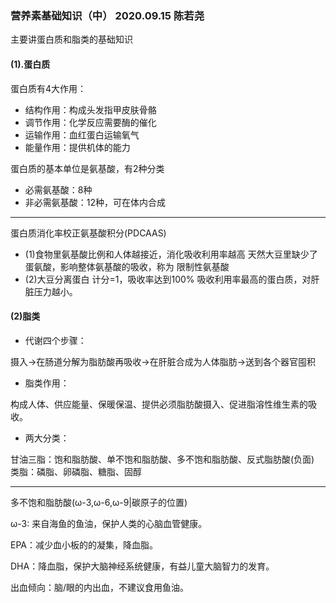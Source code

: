 ### 营养素基础知识（中） 2020.09.15 陈若尧
主要讲蛋白质和脂类的基础知识
#### (1).蛋白质
蛋白质有4大作用：
* 结构作用：构成头发指甲皮肤骨骼
* 调节作用：化学反应需要酶的催化
* 运输作用：血红蛋白运输氧气
* 能量作用：提供机体的能力

蛋白质的基本单位是氨基酸，有2种分类
* 必需氨基酸：8种
* 非必需氨基酸：12种，可在体内合成

***

蛋白质消化率校正氨基酸积分(PDCAAS)
* (1)食物里氨基酸比例和人体越接近，消化吸收利用率越高
天然大豆里缺少了蛋氨酸，影响整体氨基酸的吸收，称为 限制性氨基酸
* (2)大豆分离蛋白 计分=1，吸收率达到100%
吸收利用率最高的蛋白质，对肝脏压力越小。


#### (2)脂类
* 代谢四个步骤：

摄入->在肠道分解为脂肪酸再吸收->在肝脏合成为人体脂肪->送到各个器官囤积

* 脂类作用：

构成人体、供应能量、保暖保温、提供必须脂肪酸摄入、促进脂溶性维生素的吸收。

* 两大分类：

甘油三脂：饱和脂肪酸、单不饱和脂肪酸、多不饱和脂肪酸、反式脂肪酸(负面)
类脂：磷脂、卵磷脂、糖脂、固醇

***

多不饱和脂肪酸(ω-3,ω-6,ω-9|碳原子的位置)

ω-3: 来自海鱼的鱼油，保护人类的心脑血管健康。

EPA：减少血小板的的凝集，降血脂。

DHA：降血脂，保护大脑神经系统健康，有益儿童大脑智力的发育。

出血倾向：脑/眼的内出血，不建议食用鱼油。

